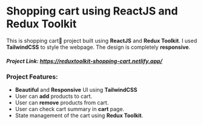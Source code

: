 #  **Shopping cart using ReactJS and Redux Toolkit**

This is shopping cart🛒 project built using **ReactJS** and **Redux Toolkit**.
I used **TailwindCSS** to style the webpage. The design is completely **responsive**.

##### Project Link: https://reduxtoolkit-shopping-cart.netlify.app/

### Project Features:
- **Beautiful** and **Responsive** UI using **TailwindCSS**
- User can **add** products to cart.
- User can **remove** products from cart.
- User can check cart summary in **cart** page.
- State management of the cart using **Redux Toolkit**. 
